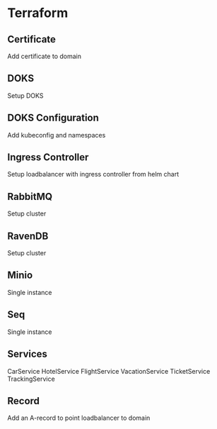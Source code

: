 # Terraform

## Certificate
Add certificate to domain

## DOKS
Setup DOKS

## DOKS Configuration
Add kubeconfig and namespaces

## Ingress Controller
Setup loadbalancer with ingress controller from helm chart

## RabbitMQ
Setup cluster

## RavenDB
Setup cluster

## Minio
Single instance

## Seq
Single instance

## Services
CarService
HotelService
FlightService
VacationService
TicketService
TrackingService

## Record
Add an A-record to point loadbalancer to domain